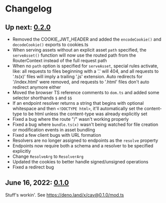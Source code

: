 # Changelog

## Up next: [0.2.0](https://deno.land/x/cav@0.2.0)

- Removed the COOKIE_JWT_HEADER and added the `encodeCookie()` and
  `decodeCookie()` exports to cookies.ts
- When serving assets without an explicit asset `path` specified, the
  `serveAsset()` function will now use the routed path from the RouterContext
  instead of the full request path
- When no `path` option is specified for `serveAsset`, special rules activate,
  like: all requests to files beginning with a '.' will 404, and all requests to
  '.ts(x)' files will imply a trailing '.js' extension. Auto redirects for
  '/index.html' were removed, and requests to '.html' files don't auto redirect
  anymore either
- Moved the browser TS reference comments to `dom.ts` and added some selector
  shorthands `$` and `$$`
- If an endpoint resolver returns a string that begins with optional whitespace
  and then `<!DOCTYPE html>`, it'll automatically set the content-type to be
  html unless the content-type was already explicitly set
- Fixed a bug where the route "/" wasn't working properly
- Fixed a bug where `bundle.ts(x)` wasn't being watched for file creation or
  modification events in asset bundling
- Fixed a few client bugs with URL formation
- Resolvers are no longer assigned to endpoints as the `resolve` property
- Endpoints now require both a schema and a resolver to be specified explicitly
- Change `ResolveArg` to `ResolverArg`
- Updated the cookies to better handle signed/unsigned operations
- Fixed a redirect bug

## June 16, 2022: [0.1.0](https://deno.land/x/cav@0.1.0)

Stuff's workin'. See https://deno.land/x/cav@0.1.0/mod.ts
